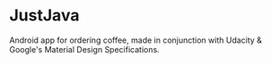 # JustJava
Android app for ordering coffee, made in conjunction with Udacity &amp; Google's Material Design Specifications.
